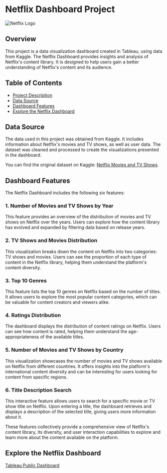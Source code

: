 # Netflix Dashboard Project

![Netflix Logo](https://www.logo.wine/a/logo/Netflix/Netflix-Logo.wine.svg)

## Overview

This project is a data visualization dashboard created in Tableau, using data from Kaggle. The Netflix Dashboard provides insights and analysis of Netflix's content library. It is designed to help users gain a better understanding of Netflix's content and its audience.
## Table of Contents

- [Project Description](#overview)
- [Data Source](#data-source)
- [Dashboard Features](#dashboard-features)
- [Explore the Netflix Dashboard](#explore-the-netflix-dashboard)

## Data Source

The data used in this project was obtained from Kaggle. It includes information about Netflix's movies and TV shows, as well as user data. The dataset was cleaned and processed to create the visualizations presented in the dashboard.

You can find the original dataset on Kaggle: [Netflix Movies and TV Shows](https://www.kaggle.com/datasets/shivamb/netflix-shows?resource=download).

## Dashboard Features

The Netflix Dashboard includes the following six features:

### 1. Number of Movies and TV Shows by Year

This feature provides an overview of the distribution of movies and TV shows on Netflix over the years. Users can explore how the content library has evolved and expanded by filtering data based on release years.

### 2. TV Shows and Movies Distribution

This visualization breaks down the content on Netflix into two categories: TV shows and movies. Users can see the proportion of each type of content in the Netflix library, helping them understand the platform's content diversity.

### 3. Top 10 Genres

This feature lists the top 10 genres on Netflix based on the number of titles. It allows users to explore the most popular content categories, which can be valuable for content creators and viewers alike.

### 4. Ratings Distribution

The dashboard displays the distribution of content ratings on Netflix. Users can see how content is rated, helping them understand the age-appropriateness of the available titles.

### 5. Number of Movies and TV Shows by Country

This visualization showcases the number of movies and TV shows available on Netflix from different countries. It offers insights into the platform's international content diversity and can be interesting for users looking for content from specific regions.

### 6. Title Description Search

This interactive feature allows users to search for a specific movie or TV show title on Netflix. Upon entering a title, the dashboard retrieves and displays a description of the selected title, giving users more information about it.

These features collectively provide a comprehensive view of Netflix's content library, its diversity, and user interaction capabilities to explore and learn more about the content available on the platform.

## Explore the Netflix Dashboard
[Tableau Public Dashboard ](https://public.tableau.com/app/profile/anrutha.kamalanathan/viz/NetflixDashboard_16955436686600/Dashboard1)
